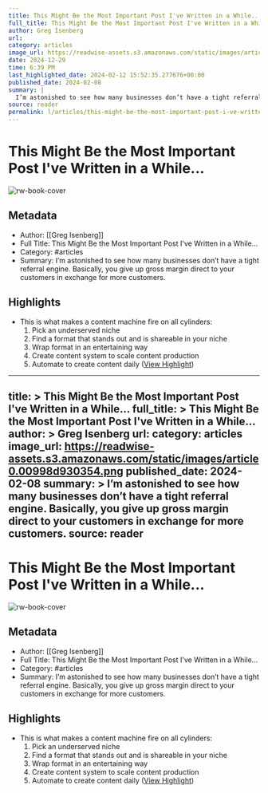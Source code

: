 ```yaml
---
title: This Might Be the Most Important Post I've Written in a While...
full_title: This Might Be the Most Important Post I've Written in a While...
author: Greg Isenberg
url: 
category: articles
image_url: https://readwise-assets.s3.amazonaws.com/static/images/article0.00998d930354.png
date: 2024-12-29
time: 6:39 PM
last_highlighted_date: 2024-02-12 15:52:35.277676+00:00
published_date: 2024-02-08
summary: |
  I’m astonished to see how many businesses don’t have a tight referral engine. Basically, you give up gross margin direct to your customers in exchange for more customers.
source: reader
permalink: l/articles/this-might-be-the-most-important-post-i-ve-written-in-a-while
---
```

# This Might Be the Most Important Post I've Written in a While...

![rw-book-cover](https://readwise-assets.s3.amazonaws.com/static/images/article0.00998d930354.png)

## Metadata
- Author: [[Greg Isenberg]]
- Full Title: This Might Be the Most Important Post I've Written in a While...
- Category: #articles
- Summary: I’m astonished to see how many businesses don’t have a tight referral engine. Basically, you give up gross margin direct to your customers in exchange for more customers.

## Highlights
- This is what makes a content machine fire on all cylinders:
  1) Pick an underserved niche
  2) Find a format that stands out and is shareable in your niche
  3) Wrap format in an entertaining way
  4) Create content system to scale content production
  5) Automate to create content daily ([View Highlight](https://read.readwise.io/read/01hpf0a9bngwka2js4vp45mgqt))


---
title: >
  This Might Be the Most Important Post I've Written in a While...
full_title: >
  This Might Be the Most Important Post I've Written in a While...
author: >
  Greg Isenberg
url: 
category: articles
image_url: https://readwise-assets.s3.amazonaws.com/static/images/article0.00998d930354.png
published_date: 2024-02-08
summary: >
  I’m astonished to see how many businesses don’t have a tight referral engine. Basically, you give up gross margin direct to your customers in exchange for more customers.
source: reader
---
# This Might Be the Most Important Post I've Written in a While...

![rw-book-cover](https://readwise-assets.s3.amazonaws.com/static/images/article0.00998d930354.png)

## Metadata
- Author: [[Greg Isenberg]]
- Full Title: This Might Be the Most Important Post I've Written in a While...
- Category: #articles
- Summary: I’m astonished to see how many businesses don’t have a tight referral engine. Basically, you give up gross margin direct to your customers in exchange for more customers.

## Highlights
- This is what makes a content machine fire on all cylinders:
  1) Pick an underserved niche
  2) Find a format that stands out and is shareable in your niche
  3) Wrap format in an entertaining way
  4) Create content system to scale content production
  5) Automate to create content daily ([View Highlight](https://read.readwise.io/read/01hpf0a9bngwka2js4vp45mgqt))


